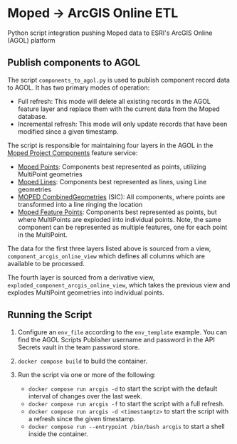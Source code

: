 # Moped → ArcGIS Online ETL

Python script integration pushing Moped data to ESRI's ArcGIS Online (AGOL) platform

## Publish components to AGOL

The script `components_to_agol.py` is used to publish component record data to AGOL. It has two primary modes of operation:

- Full refresh: This mode will delete all existing records in the AGOL feature layer and replace them with the current data from the Moped database.
- Incremental refresh: This mode will only update records that have been modified since a given timestamp.

The script is responsible for maintaining four layers in the AGOL in the [Moped Project Components](https://austin.maps.arcgis.com/home/item.html?id=1c084c8756a84e6db7e2796c98c850a2) feature service:

- [Moped Points](https://austin.maps.arcgis.com/home/item.html?id=1c084c8756a84e6db7e2796c98c850a2&sublayer=0): Components best represented as points, utilizing MultiPoint geometries
- [Moped Lines](https://austin.maps.arcgis.com/home/item.html?id=1c084c8756a84e6db7e2796c98c850a2&sublayer=1): Components best represented as lines, using Line geometries
- [MOPED CombinedGeometries](https://austin.maps.arcgis.com/home/item.html?id=1c084c8756a84e6db7e2796c98c850a2&sublayer=2) (SIC): All components, where points are transformed into a line ringing the location
- [Moped Feature Points](https://austin.maps.arcgis.com/home/item.html?id=1c084c8756a84e6db7e2796c98c850a2&sublayer=3): Components best represented as points, but where MultiPoints are exploded into individual points. Note, the same component can be represented as multiple features, one for each point in the MultiPoint.

The data for the first three layers listed above is sourced from a view, `component_arcgis_online_view` which defines all columns which are available to be processed.

The fourth layer is sourced from a derivative view, `exploded_component_arcgis_online_view`, which takes the previous view and explodes MultiPoint geometries into individual points.

## Running the Script

1. Configure an `env_file` according to the `env_template` example. You can find the AGOL Scripts Publisher username and password in the API Secrets vault in the team password store.

1. `docker compose build` to build the container.

1. Run the script via one or more of the following:
   - `docker compose run arcgis -d` to start the script with the default interval of changes over the last week.
   - `docker compose run arcgis -f` to start the script with a full refresh.
   - `docker compose run arcgis -d <timestamptz>` to start the script with a refresh since the given timestamp.
   - `docker compose run --entrypoint /bin/bash arcgis` to start a shell inside the container.
